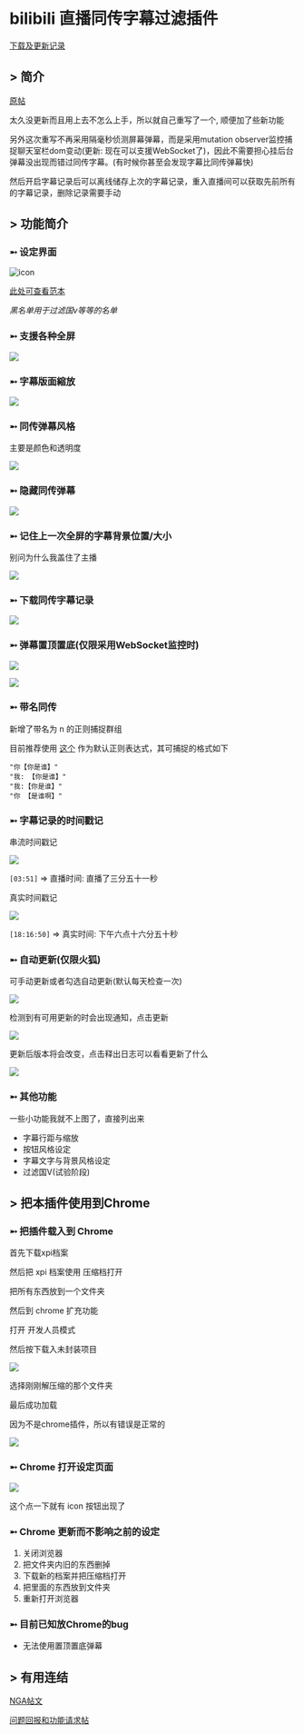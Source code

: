 # bilibili 直播同传字幕过滤插件

[下载及更新记录](https://github.com/eric2788/bilibili-jimaku-filter/releases)

## > 简介

[原帖](https://ngabbs.com/read.php?tid=17690584)

太久没更新而且用上去不怎么上手，所以就自己重写了一个, 顺便加了些新功能

另外这次重写不再采用隔毫秒侦测屏幕弹幕，而是采用mutation observer监控捕捉聊天室栏dom变动(更新: 现在可以支援WebSocket了)，因此不需要担心挂后台弹幕没出现而错过同传字幕。(有时候你甚至会发现字幕比同传弹幕快)

然后开启字幕记录后可以离线储存上次的字幕记录，重入直播间可以获取先前所有的字幕记录，删除记录需要手动

## > 功能简介

### ➵ 设定界面

![icon](https://github.com/eric2788/bilibili-jimaku-filter/raw/web/assets/icon.png)

[此处可查看范本](https://eric2788.github.io/bilibili-jimaku-filter/)

*黑名单用于过滤国v等等的名单*

### ➵ 支援各种全屏

![](https://github.com/eric2788/bilibili-jimaku-filter/raw/web/assets/screen-show.gif)


### ➵ 字幕版面縮放

![](https://github.com/eric2788/bilibili-jimaku-filter/raw/web/assets/sub-resize.gif)

### ➵ 同传弹幕风格

主要是颜色和透明度

![](https://github.com/eric2788/bilibili-jimaku-filter/raw/web/assets/jimaku-style-change.gif)

### ➵ 隐藏同传弹幕

![](https://github.com/eric2788/bilibili-jimaku-filter/raw/web/assets/hide-jimaku.gif)

### ➵ 记住上一次全屏的字幕背景位置/大小 

别问为什么我盖住了主播 

![](https://raw.githubusercontent.com/eric2788/bilibili-jimaku-filter/web/assets/remember-size.gif)

### ➵ 下载同传字幕记录

![](https://github.com/eric2788/bilibili-jimaku-filter/raw/web/assets/download-log.gif)

### ➵ 弹幕置顶置底(仅限采用WebSocket监控时)

![](https://raw.githubusercontent.com/eric2788/bilibili-jimaku-filter/web/assets/ws-top.png)

![](https://raw.githubusercontent.com/eric2788/bilibili-jimaku-filter/web/assets/ws-top-2.png)

### ➵ 带名同传

新增了带名为 n 的正则捕捉群组

目前推荐使用 [这个](https://github.com/eric2788/bilibili-jimaku-filter/issues/1) 作为默认正则表达式，其可捕捉的格式如下

    "你【你是谁】"
    "我: 【你是谁】"
    "我:【你是谁】"
    "你 【是谁啊】"

### ➵ 字幕记录的时间戳记

串流时间戳记

![](https://raw.githubusercontent.com/eric2788/bilibili-jimaku-filter/web/assets/stream-ts.png)

`[03:51]` => 直播时间: 直播了三分五十一秒

真实时间戳记

![](https://raw.githubusercontent.com/eric2788/bilibili-jimaku-filter/web/assets/real-ts.png)

`[18:16:50]` => 真实时间: 下午六点十六分五十秒

### ➵ 自动更新(仅限火狐)

可手动更新或者勾选自动更新(默认每天检查一次)

![](https://raw.githubusercontent.com/eric2788/bilibili-jimaku-filter/web/assets/auto-update.png)

检测到有可用更新的时会出现通知，点击更新

![](https://raw.githubusercontent.com/eric2788/bilibili-jimaku-filter/web/assets/auto-update-2.png)

更新后版本将会改变，点击释出日志可以看看更新了什么

![](https://raw.githubusercontent.com/eric2788/bilibili-jimaku-filter/web/assets/auto-update-3.png)

### ➵ 其他功能

一些小功能我就不上图了，直接列出来

- 字幕行距与缩放
- 按钮风格设定
- 字幕文字与背景风格设定
- 过滤国V(试验阶段)

## > 把本插件使用到Chrome

### ➵ 把插件载入到 Chrome

首先下载xpi档案

然后把 xpi 档案使用 压缩档打开

把所有东西放到一个文件夹

然后到 chrome 扩充功能

打开 开发人员模式

然后按下载入未封装项目

![](https://raw.githubusercontent.com/eric2788/bilibili-jimaku-filter/web/assets/to-chrome.png)

选择刚刚解压缩的那个文件夹

最后成功加载

因为不是chrome插件，所以有错误是正常的

![](https://raw.githubusercontent.com/eric2788/bilibili-jimaku-filter/web/assets/to-chrome-2.png)

### ➵ Chrome 打开设定页面

![](https://raw.githubusercontent.com/eric2788/bilibili-jimaku-filter/web/assets/icon-see.png)

这个点一下就有 icon 按钮出现了

### ➵ Chrome 更新而不影响之前的设定

1. 关闭浏览器
2. 把文件夹内旧的东西删掉
3. 下载新的档案并把压缩档打开
4. 把里面的东西放到文件夹
5. 重新打开浏览器

### ➵ 目前已知放Chrome的bug

- 无法使用置顶置底弹幕

## > 有用连结

[NGA帖文](https://ngabbs.com/read.php?tid=24434809)

[问题回报和功能请求帖](https://github.com/eric2788/bilibili-jimaku-filter/issues)
